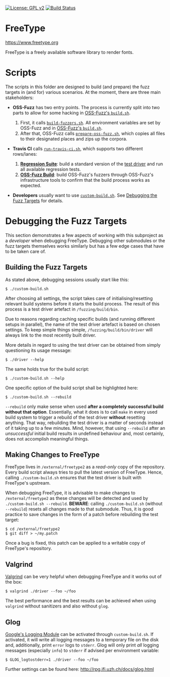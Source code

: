 [![License: GPL v2](https://img.shields.io/badge/License-GPL%20v2-blue.svg)](https://www.gnu.org/licenses/old-licenses/gpl-2.0.en.html)
[![Build Status](https://travis-ci.org/freetype/freetype2-testing.svg?branch=master)](https://travis-ci.org/freetype/freetype2-testing)

# FreeType

https://www.freetype.org

FreeType is a freely available software library to render fonts.

# Scripts

The scripts in this folder are designed to build (and prepare) the fuzz
targets in (and for) various scenarios.  At the moment, there are three main
stakeholders:

- **OSS-Fuzz** has two entry points.  The process is currently split into two
  parts to allow for some hacking in [OSS-Fuzz's
  `build.sh`](https://github.com/google/oss-fuzz/blob/master/projects/freetype2/build.sh).
    1. First, it calls [`build-fuzzers.sh`](build-fuzzers.sh).  All
       environment variables are set by OSS-Fuzz and in [OSS-Fuzz's
       `build.sh`](https://github.com/google/oss-fuzz/blob/master/projects/freetype2/build.sh).
    2. After that, OSS-Fuzz calls
       [`prepare-oss-fuzz.sh`](prepare-oss-fuzz.sh), which copies all files to
       their designated places and zips up the corpora.
              
- **Travis CI**  calls [`run-travis-ci.sh`](run-travis-ci.sh), which supports
  two different rows/lanes:
    1. [**Regression Suite**](travis-ci/regression-suite.sh):  build a
       standard version of the [test driver](/fuzzing/src/driver) and run all
       available regression tests.
    2. [**OSS-Fuzz Build**](travis-ci/oss-fuzz-build.sh):  build OSS-Fuzz's
       fuzzers through OSS-Fuzz's infrastructure tools to confirm that the
       build process works as expected.

- **Developers** usually want to use [`custom-build.sh`](custom-build.sh).
  See [Debugging the Fuzz Targets](#debugging-the-fuzz-targets) for details.

# Debugging the Fuzz Targets

This section demonstrates a few aspects of working with this subproject as a
*developer* when debugging FreeType.  Debugging other submodules or the fuzz
targets themselves works similarly but has a few edge cases that have to be
taken care of.

## Building the Fuzz Targets

As stated above, debugging sessions usually start like this:

```
$ ./custom-build.sh
```

After choosing all settings, the script takes care of initialising/resetting
relevant build systems before it starts the build process.  The result of this
process is a test driver artefact in `/fuzzing/build/bin`.

Due to reasons regarding caching specific builds (and running different setups
in parallel), the name of the test driver artefact is based on chosen
settings.  To keep simple things simple, `/fuzzing/build/bin/driver` will
always link to the most recently built driver.

More details in regard to using the test driver can be obtained from simply
questioning its usage message:

```
$ ./driver --help
```

The same holds true for the build script:

```
$ ./custom-build.sh --help
```

One specific option of the build script shall be highlighted here:

```
$ ./custom-build.sh --rebuild
```

`--rebuild` only make sense when used **after a completely successful build
without that option**.  Essentially, what it does is to call `make` in every
used build system to trigger a rebuild of the test driver **without**
resetting anything.  That way, rebuilding the test driver is a matter of
seconds instead of it taking up to a few minutes.  Mind, however, that using
`--rebuild` after an *unsuccessful* initial build results in undefined
behaviour and, most certainly, does not accomplish meaningful things.

## Making Changes to FreeType

FreeType lives in `/external/freetype2` as a *read-only* copy of the
repository.  Every build script always tries to pull the latest version of
FreeType.  Hence, calling `./custom-build.sh` ensures that the test driver is
built with FreeType's upstream.

When debugging FreeType, it is advisable to make changes to
`/external/freetype2` as these changes will be detected and used by
`./custom-build.sh --rebuild`.  **BEWARE**: calling `./custom-build.sh`
(without `--rebuild`) resets all changes made to that submodule.  Thus, it is
good practice to save changes in the form of a patch before rebuilding the
test target:

```
$ cd /external/freetype2
$ git diff > ~/my.patch
```

Once a bug is fixed, this patch can be applied to a writable copy of
FreeType's repository.

## Valgrind

[Valgrind](http://valgrind.org) can be very helpful when debugging FreeType
and it works out of the box:

```
$ valgrind ./driver --foo ~/foo
```

The best performance and the best results can be achieved when using
`valgrind` without sanitizers and also without `glog`.

## Glog

[Google's Logging Module](https://github.com/google/glog) can be activated
through `custom-build.sh`.  If activated, it will write all logging messages
to a temporary file on the disk and, additionally, print `error` logs to
`stderr`.  Glog will only print *all* logging messages (especially `info`) to
`stderr` if advised per environment variable:

```
$ GLOG_logtostderr=1 ./driver --foo ~/foo
```

Further settings can be found here: http://rpg.ifi.uzh.ch/docs/glog.html
